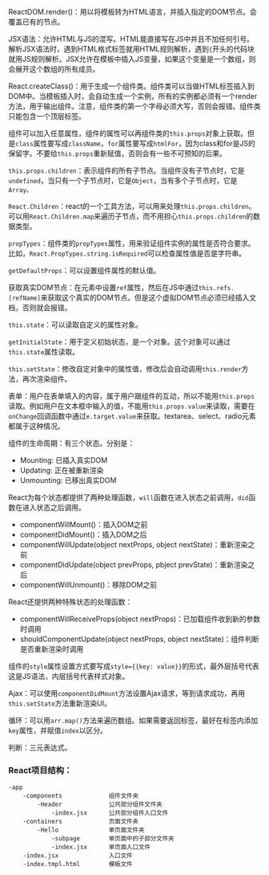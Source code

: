ReactDOM.render()：用以将模板转为HTML语言，并插入指定的DOM节点。会覆盖已有的节点。

JSX语法：允许HTML与JS的混写。HTML能直接写在JS中并且不加任何引号。解析JSX语法时，遇到HTML格式标签就用HTML规则解析，遇到`{`开头的代码块就用JS规则解析。JSX允许在模板中插入JS变量，如果这个变量是一个数组，则会展开这个数组的所有成员。

React.createClass()：用于生成一个组件类。组件类可以当做HTML标签插入到DOM中。当模板插入时，会自动生成一个实例，所有的实例都必须有一个render方法，用于输出组件。注意，组件类的第一个字母必须大写，否则会报错。组件类只能包含一个顶层标签。

组件可以加入任意属性，组件的属性可以再组件类的`this.props`对象上获取。但是`class`属性要写成`className`，`for`属性要写成`htmlFor`，因为class和for是JS的保留字。不要给`this.props`重新赋值，否则会有一些不可预知的后果。 

`this.props.children`：表示组件的所有子节点。当组件没有子节点时，它是`undefined`，当只有一个子节点时，它是`Object`，当有多个子节点时，它是`Array。`

`React.Children`：react的一个工具方法，可以用来处理`this.props.children`。可以用`React.Children.map`来遍历子节点，而不用担心`this.props.children`的数据类型。

`propTypes`：组件类的`propTypes`属性，用来验证组件实例的属性是否符合要求。比如，`React.PropTypes.string.isRequired`可以检查属性值是否是字符串。

`getDefaultProps`：可以设置组件属性的默认值。

获取真实DOM节点：在元素中设置`ref`属性，然后在JS中通过`this.refs.[refName]`来获取这个真实的DOM节点。但是这个虚拟DOM节点必须已经插入文档，否则就会报错。

`this.state`：可以读取自定义的属性对象。

`getInitialState`：用于定义初始状态，是一个对象。这个对象可以通过`this.state`属性读取。

`this.setState`：修改自定对象中的属性值，修改后会自动调用`this.render`方法，再次渲染组件。

表单：用户在表单填入的内容，属于用户跟组件的互动，所以不能用`this.props`读取。例如用户在文本框中输入的值，不能用`this.props.value`来读取，需要在`onChange`回调函数中通过`e.target.value`来获取。textarea、select、radio元素都属于这种情况。

组件的生命周期：有三个状态。分别是：

+ Mounting: 已插入真实DOM
+ Updating: 正在被重新渲染
+ Unmounting: 已移出真实DOM

React为每个状态都提供了两种处理函数，`will`函数在进入状态之前调用，`did`函数在进入状态之后调用。

+ componentWillMount()：插入DOM之前
+ componentDidMount()：插入DOM之后
+ componentWillUpdate(object nextProps, object nextState)：重新渲染之前
+ componentDidUpdate(object prevProps, pbject prevState)：重新渲染之后
+ componentWillUnmount()：移除DOM之前

React还提供两种特殊状态的处理函数：

+ componentWillReceiveProps(object nextProps)：已加载组件收到新的参数时调用
+ shouldComponentUpdate(object nextProps, object nextState)：组件判断是否重新渲染时调用

组件的`style`属性设置方式要写成`style={{key: value}}`的形式，最外层括号代表这是JS语法，内层括号代表样式对象。

Ajax：可以使用`componentDidMount`方法设置Ajax请求，等到请求成功，再用`this.setState`方法重新渲染UI。

循环：可以用`arr.map()`方法来遍历数组。如果需要返回标签，最好在标签内添加`key`属性，并赋值`index`以区分。

判断：三元表达式。



### React项目结构：

```
-app
	-components			 	组件文件夹
		-Header				公共部分组件文件夹
			-index.jsx		公共部分组件入口文件
	-containers             页面文件夹
		-Hello				单页面文件夹
			-subpage		单页面中的子部分文件夹
			-index.jsx		单页面入口文件
	-index.jsx				入口文件
	-index.tmpl.html		模板文件
```

